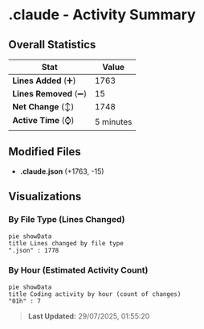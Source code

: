 # .claude - Activity Summary 

## Overall Statistics

| Stat                   | Value                                                             |
| ---------------------- | ----------------------------------------------------------------- |
| **Lines Added** (➕)   | 1763                                          |
| **Lines Removed** (➖) | 15                                        |
| **Net Change** (↕)    | 1748                |
| **Active Time** (⌚)   | 5 minutes |


## Modified Files
- **.claude.json** (+1763, -15)

## Visualizations

### By File Type (Lines Changed)

```mermaid
pie showData
title Lines changed by file type
".json" : 1778
```

### By Hour (Estimated Activity Count)

```mermaid
pie showData
title Coding activity by hour (count of changes)
"01h" : 7
```


> **Last Updated:** 29/07/2025, 01:55:20